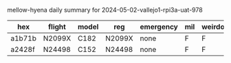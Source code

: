 mellow-hyena daily summary for 2024-05-02-vallejo1-rpi3a-uat-978

|hex|flight|model|reg|emergency|mil|weirdo|
|--|--|--|--|--|--|--|
|a1b71b|N2099X|C182|N2099X|none|F|F|
|a2428f|N24498|C152|N24498|none|F|F|
